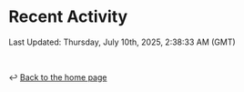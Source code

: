 # Recent Activity

<!--RECENT_ACTIVITY:start-->
<!--RECENT_ACTIVITY:end-->

<!--RECENT_ACTIVITY:last_update-->
Last Updated: Thursday, July 10th, 2025, 2:38:33 AM (GMT)
<!--RECENT_ACTIVITY:last_update_end-->

<br>

↩️ [Back to the home page](/README.md)
